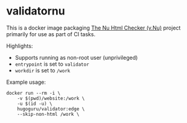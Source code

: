 # validatornu

This is a docker image packaging [The Nu Html Checker (v.Nu)](https://github.com/validator/validator) project primarily for use as part of CI tasks.


Highlights:

* Supports running as non-root user (unprivileged)
* `entrypoint` is set to `validator`
* `workdir` is set to `/work`


Example usage:

```shell
docker run --rm -i \
    -v $(pwd)/website:/work \
    -u $(id -u) \
    hugoguru/validator:edge \
    --skip-non-html /work \
```
